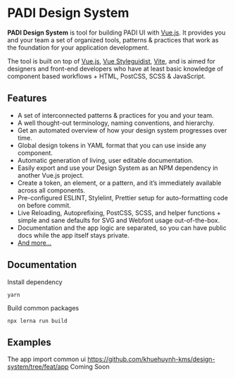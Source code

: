 # PADI Design System

**PADI Design System** is tool for building PADI UI with [Vue.js](https://vuejs.org). It provides you and your team a set of organized tools, patterns & practices that work as the foundation for your application development.

The tool is built on top of [Vue.js](https://vuejs.org), [Vue Styleguidist](https://github.com/vue-styleguidist/vue-styleguidist), [Vite](https://vitejs.dev/),  and is aimed for designers and front-end developers who have at least basic knowledge of component based workflows + HTML, PostCSS, SCSS & JavaScript.

## Features

- A set of interconnected patterns & practices for you and your team.
- A well thought-out terminology, naming conventions, and hierarchy.
- Get an automated overview of how your design system progresses over time.
- Global design tokens in YAML format that you can use inside any component.
- Automatic generation of living, user editable documentation.
- Easily export and use your Design System as an NPM dependency in another Vue.js project.
- Create a token, an element, or a pattern, and it’s immediately available across all components.
- Pre-configured ESLINT, Stylelint, Prettier setup for auto-formatting code on before commit.
- Live Reloading, Autoprefixing, PostCSS, SCSS, and helper functions + simple and sane defaults for SVG and Webfont usage out-of-the-box.
- Documentation and the app logic are separated, so you can have public docs while the app itself stays private.
- [And more…](https://designs.padi.com/)

## Documentation
Install dependency

```
yarn
```

Build common packages

```
npx lerna run build
```

## Examples

The app import common ui
https://github.com/khuehuynh-kms/design-system/tree/feat/app
Coming Soon

